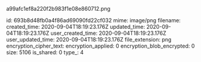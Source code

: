 a99afc1ef8a220f2b983f1e08e860712.png

id: 693b8d48fb0a4f86ad69090fd22cf032
mime: image/png
filename: 
created_time: 2020-09-04T18:19:23.176Z
updated_time: 2020-09-04T18:19:23.176Z
user_created_time: 2020-09-04T18:19:23.176Z
user_updated_time: 2020-09-04T18:19:23.176Z
file_extension: png
encryption_cipher_text: 
encryption_applied: 0
encryption_blob_encrypted: 0
size: 5106
is_shared: 0
type_: 4